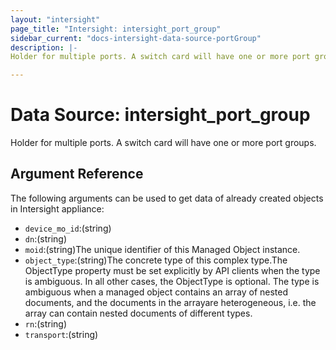 ```yaml
---
layout: "intersight"
page_title: "Intersight: intersight_port_group"
sidebar_current: "docs-intersight-data-source-portGroup"
description: |-
Holder for multiple ports. A switch card will have one or more port groups.

---
```


# Data Source: intersight_port_group
Holder for multiple ports. A switch card will have one or more port groups.

## Argument Reference
The following arguments can be used to get data of already created objects in Intersight appliance:
* `device_mo_id`:(string)
* `dn`:(string)
* `moid`:(string)The unique identifier of this Managed Object instance.
* `object_type`:(string)The concrete type of this complex type.The ObjectType property must be set explicitly by API clients when the type is ambiguous. In all other cases, the ObjectType is optional. The type is ambiguous when a managed object contains an array of nested documents, and the documents in the arrayare heterogeneous, i.e. the array can contain nested documents of different types.
* `rn`:(string)
* `transport`:(string)
